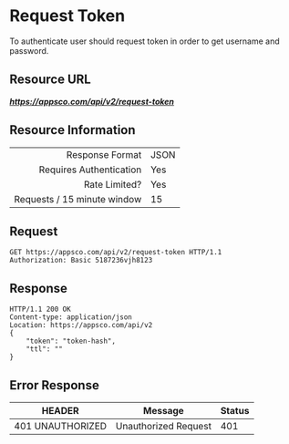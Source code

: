 # Request Token

To authenticate user should request token in order to get username and password.

## Resource URL

___https://appsco.com/api/v2/request-token___

## Resource Information

|                               |               |
|------------------------------:|---------------|
|Response Format                |JSON           |
|Requires Authentication        |Yes            |
|Rate Limited?                  |Yes            |
|Requests / 15 minute window    |15             |


## Request

```.http
GET https://appsco.com/api/v2/request-token HTTP/1.1
Authorization: Basic 5187236vjh8123
```

## Response

```.http
HTTP/1.1 200 OK
Content-type: application/json
Location: https://appsco.com/api/v2
{
    "token": "token-hash",
    "ttl": ""
}

```
## Error Response

|HEADER                         |Message                        |Status         |
|-------------------------------|-------------------------------|---------------|
|401 UNAUTHORIZED               |Unauthorized Request           |401            |
